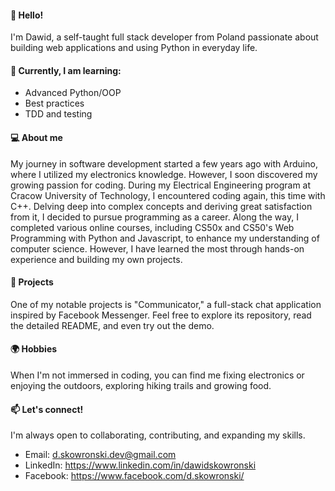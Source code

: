 #### 👋 Hello! 
I'm Dawid, a self-taught full stack developer from Poland passionate about building web applications and using Python in everyday life.

#### 🌱 Currently, I am learning:
- Advanced Python/OOP
- Best practices
- TDD and testing

#### 💻 About me
My journey in software development started a few years ago with Arduino, where I utilized my electronics knowledge. However, I soon discovered my growing passion for coding. During my Electrical Engineering program at Cracow University of Technology, I encountered coding again, this time with C++. Delving deep into complex concepts and deriving great satisfaction from it, I decided to pursue programming as a career. 
Along the way, I completed various online courses, including CS50x and CS50's Web Programming with Python and Javascript, to enhance my understanding of computer science. However, I have learned the most through hands-on experience and building my own projects.

#### 🚀 Projects
One of my notable projects is "Communicator," a full-stack chat application inspired by Facebook Messenger. Feel free to explore its repository, read the detailed README, and even try out the demo.

#### 🌍 Hobbies
When I'm not immersed in coding, you can find me fixing electronics or enjoying the outdoors, exploring hiking trails and growing food.

#### 📫 Let's connect! 
I'm always open to collaborating, contributing, and expanding my skills. 
- Email: d.skowronski.dev@gmail.com
- LinkedIn: https://www.linkedin.com/in/dawidskowronski
- Facebook: https://www.facebook.com/d.skowronski/

